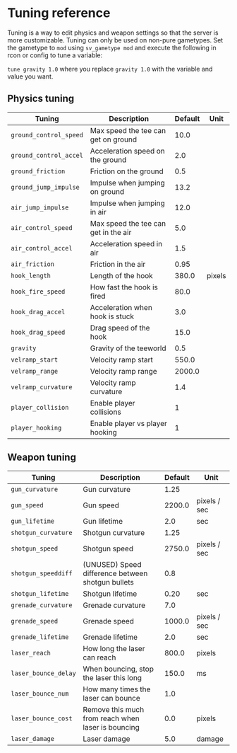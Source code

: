 # Tuning reference

Tuning is a way to edit physics and weapon settings so that the server is more customizable. Tuning can only be used on non-pure gametypes. Set the gametype to `mod` using `sv_gametype mod` and execute the following in rcon or config to tune a variable:

`tune gravity 1.0`
where you replace `gravity 1.0` with the variable and value you want.

## Physics tuning

|Tuning|	Description|	Default|  Unit|
| ------ | ---------- | -------- | ----- |
|`ground_control_speed`|	Max speed the tee can get on ground|	10.0|
|`ground_control_accel`|	Acceleration speed on the ground|	2.0|
|`ground_friction`|	Friction on the ground|	0.5|
|`ground_jump_impulse`|	Impulse when jumping on ground|	13.2|
|`air_jump_impulse`|	Impulse when jumping in air|	12.0|
|`air_control_speed`|	Max speed the tee can get in the air|	5.0|
|`air_control_accel`|	Acceleration speed in air|	1.5|
|`air_friction`|	Friction in the air|	0.95|
|`hook_length`|	Length of the hook|	380.0|pixels
|`hook_fire_speed`|	How fast the hook is fired|	80.0|
|`hook_drag_accel`|	Acceleration when hook is stuck|	3.0|
|`hook_drag_speed`|	Drag speed of the hook|	15.0|
|`gravity`|	Gravity of the teeworld|	0.5|
|`velramp_start`|	Velocity ramp start|	550.0|
|`velramp_range`|	Velocity ramp range|	2000.0|
|`velramp_curvature`|	Velocity ramp curvature|	1.4|
|`player_collision`|	Enable player collisions|	1|
|`player_hooking`|	Enable player vs player hooking|	1|

## Weapon tuning

|Tuning	|Description|	Default|  Unit|
| ------ | ---------- | -------- | ----- |
|`gun_curvature`|	Gun curvature|	1.25|
|`gun_speed`|	Gun speed|	2200.0|pixels / sec
|`gun_lifetime`|	Gun lifetime|	2.0|sec
|`shotgun_curvature`|	Shotgun curvature|	1.25|
|`shotgun_speed`|	Shotgun speed|	2750.0|pixels / sec
|`shotgun_speeddiff`|	(UNUSED) Speed difference between shotgun bullets|	0.8|
|`shotgun_lifetime`|	Shotgun lifetime|	0.20|sec
|`grenade_curvature`|	Grenade curvature|	7.0|
|`grenade_speed`|	Grenade speed|	1000.0|pixels / sec
|`grenade_lifetime`|	Grenade lifetime|	2.0|sec
|`laser_reach`|	How long the laser can reach|	800.0|pixels
|`laser_bounce_delay`|	When bouncing, stop the laser this long|	150.0|ms
|`laser_bounce_num`|	How many times the laser can bounce|	1.0|
|`laser_bounce_cost`|	Remove this much from reach when laser is bouncing|	0.0|pixels
|`laser_damage`|	Laser damage|	5.0|damage
